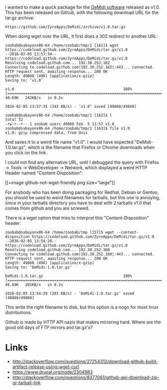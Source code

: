 I wanted to make a quick package for the [DeMidi software](https://github.com/ZyreApps/DeMidi) released as v1.0. This has been released on Github, with the following download URL for the tar.gz archive:


    https://github.com/ZyreApps/DeMidi/archive/v1.0.tar.gz


When doing wget over the URL, it first does a 302 redirect to another URL:


    zoobab@sabayonx86-64 /home/zoobab/tmp/1 [161]$ wget  https://codeload.github.com/ZyreApps/DeMidi/tar.gz/v1.0
    --2016-02-05 13:57:34--  https://codeload.github.com/ZyreApps/DeMidi/tar.gz/v1.0
    Resolving codeload.github.com... 192.30.252.162
    Connecting to codeload.github.com|192.30.252.162|:443... connected.
    HTTP request sent, awaiting response... 200 OK
    Length: 49860 (49K) [application/x-gzip]
    Saving to: ‘v1.0’
    
    v1.0                                                 100%[========================================================================================================================>]  48.69K   242KB/s   in 0.2s   
    
    2016-02-05 13:57:35 (242 KB/s) - ‘v1.0’ saved [49860/49860]
    
    zoobab@sabayonx86-64 /home/zoobab/tmp/1 [162]$ l
    total 52
    -rw-r--r-- 1 zoobab users 49860 Feb  5 13:57 v1.0
    zoobab@sabayonx86-64 /home/zoobab/tmp/1 [163]$ file v1.0 
    v1.0: gzip compressed data, from Unix


And saves it to a weird file name "v1.0". I would have expected "DeMidi-1.0.tar.gz", which is the filename that Firefox or Chrome downloads when you click on the link.

I could not find any alternative URL, until I debugged the query with Firefox -> Tools -> WebDeveloper -> Network, which displayed a weird HTTP Header named "Content-Disposition":

[[=image github-not-wget-friendly.png size="large"]]

For anybody who has been doing packaging for Redhat, Debian or Gentoo, you should be used to weird filenames for tarballs, but this one is annoying, since in your tarballs directory you have to deal with 2 tarballs v1.0 that comes from github and you are screwed.

There is a wget option that tries to interpret this "Content-Disposition" header:


    zoobab@sabayonx86-64 /home/zoobab/tmp [157]$ wget --content-disposition https://codeload.github.com/ZyreApps/DeMidi/tar.gz/v1.0
    --2016-02-05 13:54:28--  https://codeload.github.com/ZyreApps/DeMidi/tar.gz/v1.0
    Resolving codeload.github.com... 192.30.252.160
    Connecting to codeload.github.com|192.30.252.160|:443... connected.
    HTTP request sent, awaiting response... 200 OK
    Length: 49860 (49K) [application/x-gzip]
    Saving to: ‘DeMidi-1.0.tar.gz’
    
    DeMidi-1.0.tar.gz                                    100%[========================================================================================================================>]  48.69K   201KB/s   in 0.2s   
    
    2016-02-05 13:54:29 (201 KB/s) - ‘DeMidi-1.0.tar.gz’ saved [49860/49860]


This write the right filename to disk, but this option is a nogo for most linux distributions.

Github is made by HTTP API nazis that makes mirroring hard. Where are the good old days of FTP mirrors and tar.gz's?

# Links


* <http://stackoverflow.com/questions/27254312/download-github-build-artifact-release-using-wget-curl>  
* <https://www.drupal.org/node/2304983>  
* <http://stackoverflow.com/questions/8377081/github-api-download-zip-or-tarball-link>  